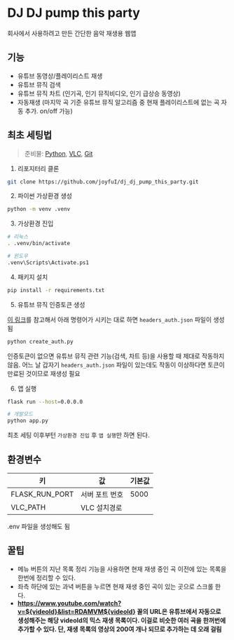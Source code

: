 # DJ DJ pump this party

회사에서 사용하려고 만든 간단한 음악 재생용 웹앱

## 기능

- 유튜브 동영상/플레이리스트 재생
- 유튜브 뮤직 검색
- 유튜브 뮤직 차트 (인기곡, 인기 뮤직비디오, 인기 급상승 동영상)
- 자동재생 (마지막 곡 기준 유튜브 뮤직 알고리즘 중 현재 플레이리스트에 없는 곡 자동 추가. on/off 가능)

## 최초 세팅법

> 준비물: [Python](https://www.python.org/), [VLC](https://www.videolan.org/), [Git](https://git-scm.com/)

1. 리포지터리 클론

```bash
git clone https://github.com/joyfuI/dj_dj_pump_this_party.git
```

2. 파이썬 가상환경 생성

```bash
python -m venv .venv
```

3. 가상환경 진입

```bash
# 리눅스
. .venv/bin/activate

# 윈도우
.venv\Scripts\Activate.ps1
```

4. 패키지 설치

```bash
pip install -r requirements.txt
```

5. 유튜브 뮤직 인증토큰 생성

[이 링크](https://ytmusicapi.readthedocs.io/en/latest/setup.html#copy-authentication-headers)를 참고해서 아래 명령어가 시키는 대로 하면 `headers_auth.json` 파일이 생성됨

```bash
python create_auth.py
```

인증토큰이 없으면 유튜브 뮤직 관련 기능(검색, 차트 등)을 사용할 때 제대로 작동하지 않음. 어느 날 갑자기 `headers_auth.json` 파일이 있는데도 작동이 이상하다면 토큰이 만료된 것이므로 재생성 필요

6. 앱 실행

```bash
flask run --host=0.0.0.0

# 개발모드
python app.py
```

최초 세팅 이후부턴 `가상환경 진입` 후 `앱 실행`만 하면 된다.

## 환경변수

| 키             | 값             | 기본값 |
| -------------- | -------------- | ------ |
| FLASK_RUN_PORT | 서버 포트 번호 | 5000   |
| VLC_PATH       | VLC 설치경로   |

.env 파일을 생성해도 됨

## 꿀팁

- 메뉴 버튼의 지난 목록 정리 기능을 사용하면 현재 재생 중인 곡 이전에 있는 목록을 한번에 정리할 수 있다.
- 좌측 하단에 있는 과녁 버튼을 누르면 현재 재생 중인 곡이 있는 곳으로 스크롤 한다.
- **https://www.youtube.com/watch?v=${videoId}&list=RDAMVM${videoId} 꼴의 URL은 유튜브에서 자동으로 생성해주는 해당 videoId의 믹스 재생 목록이다. 이걸로 비슷한 여러 곡을 한꺼번에 추가할 수 있다. 단, 재생 목록의 영상의 200여 개나 되므로 추가하는 데 오래 걸림**
